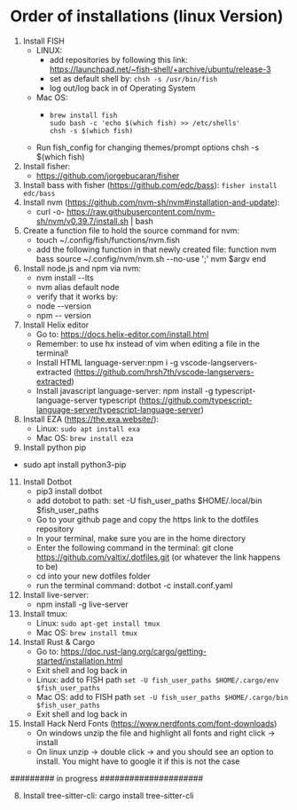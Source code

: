 # Order of installations (linux Version)

1. Install FISH
   - LINUX:
      - add repositories by following this link: https://launchpad.net/~fish-shell/+archive/ubuntu/release-3
      - set as default shell by: ```chsh -s /usr/bin/fish```
      - log out/log back in of Operating System
   - Mac OS:
      - ```
        brew install fish
        sudo bash -c 'echo $(which fish) >> /etc/shells'
        chsh -s $(which fish)
        ```
   - Run fish_config for changing themes/prompt options
chsh -s $(which fish)
3. Install fisher:
    - https://github.com/jorgebucaran/fisher
4. Install bass with fisher (https://github.com/edc/bass):
   ```fisher install edc/bass```
5. Install nvm (https://github.com/nvm-sh/nvm#installation-and-update):
   - curl -o- https://raw.githubusercontent.com/nvm-sh/nvm/v0.39.7/install.sh | bash
6. Create a function file to hold the source command for nvm:
   - touch ~/.config/fish/functions/nvm.fish
   - add the following function in that newly created file:
     function nvm
        bass source ~/.config/nvm/nvm.sh --no-use ';' nvm $argv
     end
7. Install node.js and npm via nvm:
   - nvm install --lts
   - nvm alias default node
   - verify that it works by:
   - node --version
   - npm -- version
8. Install Helix editor
   - Go to: https://docs.helix-editor.com/install.html
   - Remember: to use hx instead of vim when editing a file in the terminal!
   - Install HTML language-server:npm i -g vscode-langservers-extracted (https://github.com/hrsh7th/vscode-langservers-extracted)
   - Install javascript language-server: npm install -g typescript-language-server typescript (https://github.com/typescript-language-server/typescript-language-server)  
9. Install EZA (https://the.exa.website/):
   - Linux: ```sudo apt install exa```
   - Mac OS: ```brew install eza```
10. Install python pip
   - sudo apt install python3-pip
11. Install Dotbot
    - pip3 install dotbot
    - add dotobot to path: set -U fish_user_paths $HOME/.local/bin $fish_user_paths
    - Go to your github page and copy the https link to the dotfiles repository
    - In your terminal, make sure you are in the home directory
    - Enter the following command in the terminal: git clone https://github.com/valtix/.dotfiles.git (or whatever the link happens to be)
    - cd into your new dotfiles folder
    - run the terminal command: dotbot -c install.conf.yaml
12. Install live-server:
    - npm install -g live-server
13. Install tmux:
    - Linux: ```sudo apt-get install tmux```
    - Mac OS: ```brew install tmux```
14. Install Rust & Cargo
    - Go to: https://doc.rust-lang.org/cargo/getting-started/installation.html
    - Exit shell and log back in
    - Linux: add to FISH path ```set -U fish_user_paths $HOME/.cargo/env $fish_user_paths```
    - Mac OS: add to FISH path ```set -U fish_user_paths $HOME/.cargo/bin $fish_user_paths``` 
    - Exit shell and log back in
15. Install Hack Nerd Fonts (https://www.nerdfonts.com/font-downloads)
    - On windows unzip the file and highlight all fonts and right click -> install
    - On linux unzip -> double click -> and you should see an option to install. You might have to google it if this is not the case

######### in progress #####################



8. Install tree-sitter-cli: cargo install tree-sitter-cli

